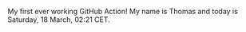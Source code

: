 My first ever working GitHub Action!
My name is Thomas and today is Saturday, 18 March, 02:21 CET. 
